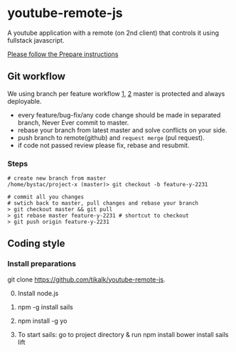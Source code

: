 youtube-remote-js
=================
A youtube application with a remote (on 2nd client) that controls it using fullstack javascript.

[Please follow the Prepare instructions](https://github.com/tikalk/youtube-remote-js/wiki/Prepare)

Git workflow
-----

We using branch per feature workflow [1](http://randyfay.com/content/rebase-workflow-git), [2](http://www.atlassian.com/git/workflows#!workflow-feature-branch) master is protected and always deployable.
- every feature/bug-fix/any code change should be made in separated branch, Never Ever commit to master.
- rebase your branch from latest master and solve conflicts on your side.
- push branch to remote(github) and `request merge` (pul request).
- if code not passed review please fix, rebase and resubmit.

### Steps
```
# create new branch from master
/home/bystac/project-x (master)> git checkout -b feature-y-2231

# commit all you changes
# swtich back to master, pull changes and rebase your branch
> git checkout master && git pull
> git rebase master feature-y-2231 # shortcut to checkout 
> git push origin feature-y-2231
```

Coding style
---

### Install preparations
git clone https://github.com/tikalk/youtube-remote-js.


0) Install node.js

1) npm -g install sails
2) npm install -g yo
3) To start sails:
go to project directory & run
	npm install
	bower install
	sails lift
